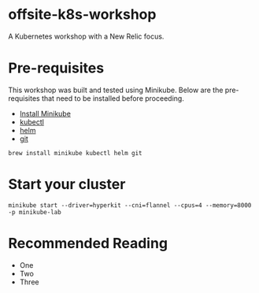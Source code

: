 # offsite-k8s-workshop
A Kubernetes workshop with a New Relic focus.

# Pre-requisites

This workshop was built and tested using Minikube.  Below are the pre-requisites that need to be installed before proceeding.

- [Install Minikube](https://minikube.sigs.k8s.io/docs/start/)
- [kubectl](https://kubernetes.io/docs/tasks/tools/install-kubectl-macos/)
- [helm](https://helm.sh/docs/intro/install/#from-homebrew-macos)
- [git](https://git-scm.com/download/mac)

```
brew install minikube kubectl helm git
```

# Start your cluster

```
minikube start --driver=hyperkit --cni=flannel --cpus=4 --memory=8000 -p minikube-lab
```

# Recommended Reading

- One
- Two
- Three